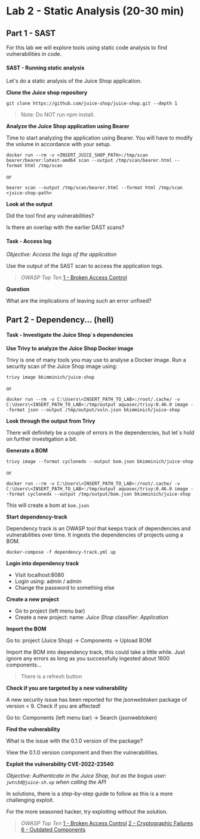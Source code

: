 # Lab 2 - Static Analysis (20-30 min)

## Part 1 - SAST

For this lab we will explore tools using static code analysis to find vulnerabilities in code.

#### SAST - Running static analysis

Let's do a static analysis of the Juice Shop application.

**Clone the Juice shop repository**

```git clone https://github.com/juice-shop/juice-shop.git --depth 1```

> Note: Do NOT run npm install.

**Analyze the Juice Shop application using Bearer**

Time to start analyzing the application using Bearer. You will have to modify the volume in accordance with your setup.

```docker run --rm -v <INSERT_JUICE_SHOP_PATH>:/tmp/scan bearer/bearer:latest-amd64 scan --output /tmp/scan/bearer.html --format html /tmp/scan```

or

```bearer scan --output /tmp/scan/bearer.html --format html /tmp/scan <juice-shop-path>```

**Look at the output**

Did the tool find any vulnerabilities?

Is there an overlap with the earlier DAST scans?

#### Task - Access log

*Objective: Access the logs of the application*

Use the output of the SAST scan to access the application logs.

>*OWASP Top Ten*
[1 - Broken Access Control](https://owasp.org/Top10/A01_2021-Broken_Access_Control/)

**Question**

What are the implications of leaving such an error unfixed?

## Part 2 - Dependency... (hell)

#### Task - Investigate the Juice Shop´s dependencies

**Use Trivy to analyze the Juice Shop Docker image**

Trivy is one of many tools you may use to analyse a Docker image. Run a security scan of the Juice Shop image using:

```trivy image bkimminich/juice-shop```

or

```docker run --rm -v C:\Users\<INSERT_PATH_TO_LAB>:/root/.cache/ -v C:\Users\<INSERT_PATH_TO_LAB>:/tmp/output aquasec/trivy:0.46.0 image --format json --output /tmp/output/vuln.json bkimminich/juice-shop```

**Look through the output from Trivy**

There will definitely be a couple of errors in the dependencies, but let´s hold on further investigation a bit.

**Generate a BOM**

```trivy image --format cyclonedx --output bom.json bkimminich/juice-shop```

or

```docker run --rm -v C:\Users\<INSERT_PATH_TO_LAB>:/root/.cache/ -v C:\Users\<INSERT_PATH_TO_LAB>:/tmp/output aquasec/trivy:0.46.0 image --format cyclonedx --output /tmp/output/bom.json bkimminich/juice-shop```

This will create a bom at `bom.json`

**Start dependency-track**

Dependency track is an OWASP tool that keeps track of dependencies and vulnerabilities over time. It ingests the dependencies of projects using a BOM.

```docker-compose -f dependency-track.yml up```

**Login into dependency track**

- Visit localhost:8080
- Login using: admin / admin
- Change the password to something else

**Create a new project**

- Go to project (left menu bar)
- Create a new project:
  name: *Juice Shop*
  classifier: *Application*

**Import the BOM**

Go to: project (Juice Shop) -> Components -> Upload BOM

Import the BOM into dependency track, this could take a little while. Just ignore any errors as long as you successfully ingested about 1600 components...

> There is a refresh button

**Check if you are targeted by a new vulnerability**

A new security issue has been reported for the *jsonwebtoken* package of version < 9. Check if you are affected!

Go to: Components (left menu bar) -> Search (jsonwebtoken)

**Find the vulnerability**

What is the issue with the 0.1.0 version of the package?

View the 0.1.0 version component and then the vulnerabilities.

**Exploit the vulnerability CVE-2022-23540**

*Objective: Authenticate in the Juice Shop, but as the bogus user: ```jwtn3d@juice-sh.op``` when calling the API*

In solutions, there is a step-by-step guide to follow as this is a more challenging exploit.

For the more seasoned hacker, try exploiting without the solution.

> *OWASP Top Ten*
[1 - Broken Access Control](https://owasp.org/Top10/A01_2021-Broken_Access_Control/)
[2 - Cryptographic Failures](https://owasp.org/Top10/A02_2021-Cryptographic_Failures/)
[6 - Outdated Components](https://owasp.org/Top10/A06_2021-Vulnerable_and_Outdated_Components/)
